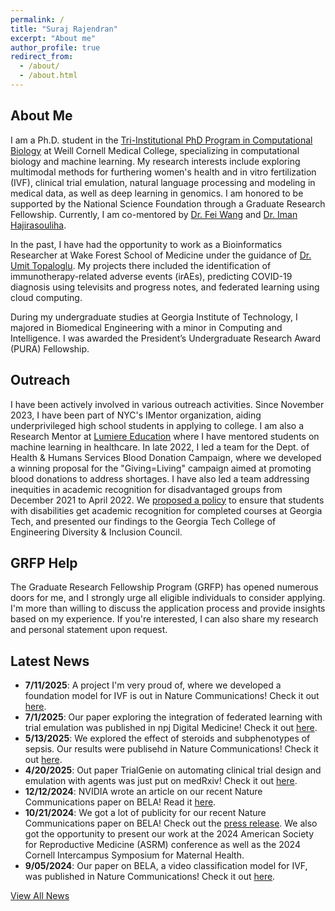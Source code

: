 ```yaml
---
permalink: /
title: "Suraj Rajendran"
excerpt: "About me"
author_profile: true
redirect_from: 
  - /about/
  - /about.html
---
```


About Me
-----
I am a Ph.D. student in the [Tri-Institutional PhD Program in Computational Biology](https://compbio.triiprograms.org/) at Weill Cornell Medical College, specializing in computational biology and machine learning. My research interests include exploring multimodal methods for furthering women's health and in vitro fertilization (IVF), clinical trial emulation, natural language processing and modeling in medical data, as well as deep learning in genomics. I am honored to be supported by the National Science Foundation through a Graduate Research Fellowship. Currently, I am co-mentored by [Dr. Fei Wang](https://wcm-wanglab.github.io/) and [Dr. Iman Hajirasouliha](https://physiology.med.cornell.edu/faculty/hajirasouliha/lab/).

In the past, I have had the opportunity to work as a Bioinformatics Researcher at Wake Forest School of Medicine under the guidance of [Dr. Umit Topaloglu](https://datascience.cancer.gov/about/staff-directory/umit-topaloglu). My projects there included the identification of immunotherapy-related adverse events (irAEs), predicting COVID-19 diagnosis using televisits and progress notes, and federated learning using cloud computing.

During my undergraduate studies at Georgia Institute of Technology, I majored in Biomedical Engineering with a minor in Computing and Intelligence. I was awarded the President’s Undergraduate Research Award (PURA) Fellowship.

Outreach
-----
I have been actively involved in various outreach activities. Since November 2023, I have been part of NYC's IMentor organization, aiding underprivileged high school students in applying to college. I am also a Research Mentor at [Lumiere Education](https://www.lumiere-education.com/) where I have mentored students on machine learning in healthcare. In late 2022, I led a team for the Dept. of Health & Humans Services Blood Donation Campaign, where we developed a winning proposal for the "Giving=Living" campaign aimed at promoting blood donations to address shortages. I have also led a team addressing inequities in academic recognition for disadvantaged groups from December 2021 to April 2022. We [proposed a policy](https://www.me.gatech.edu/news/team-epics-wins-student-innovation-competition-promoting-equity-access) to ensure that students with disabilities get academic recognition for completed courses at Georgia Tech, and presented our findings to the Georgia Tech College of Engineering Diversity & Inclusion Council.

GRFP Help
-----
The Graduate Research Fellowship Program (GRFP) has opened numerous doors for me, and I strongly urge all eligible individuals to consider applying. I'm more than willing to discuss the application process and provide insights based on my experience. If you're interested, I can also share my research and personal statement upon request.

Latest News
-----
- **7/11/2025**: A project I'm very proud of, where we developed a foundation model for IVF is out in Nature Communications! Check it out [here](https://www.nature.com/articles/s41467-025-61116-2).
- **7/1/2025**: Our paper exploring the integration of federated learning with trial emulation was published in npj Digital Medicine! Check it out [here](https://www.nature.com/articles/s41746-025-01803-y).
- **5/13/2025**: We explored the effect of steroids and subphenotypes of sepsis. Our results were publisehd in Nature Communications! Check it out [here](https://www.nature.com/articles/s41467-025-59643-z).
- **4/20/2025**: Out paper TrialGenie on automating clinical trial design and emulation with agents was just put on medRxiv! Check it out [here](https://www.medrxiv.org/content/10.1101/2025.04.17.25326033v1).
- **12/12/2024**: NVIDIA wrote an article on our recent Nature Communications paper on BELA! Read it [here](hhttps://developer.nvidia.com/blog/time-lapse-ai-model-enhances-ivf-embryo-selection/?ncid=so-link-755419&linkId=100000318418892).
- **10/21/2024**: We got a lot of publicity for our recent Nature Communications paper on BELA! Check out the [press release](https://news.weill.cornell.edu/news/2024/10/a-fully-automated-ai-based-system-for-assessing-ivf-embryo-quality). We also got the opportunity to present our work at the 2024 American Society for Reproductive Medicine (ASRM) conference as well as the 2024 Cornell Intercampus Symposium for Maternal Health.
- **9/05/2024**: Our paper on BELA, a video classification model for IVF, was published in Nature Communications! Check it out [here](https://www.nature.com/articles/s41467-024-51823-7).

[View All News](https://surajraj99.github.io/news/)